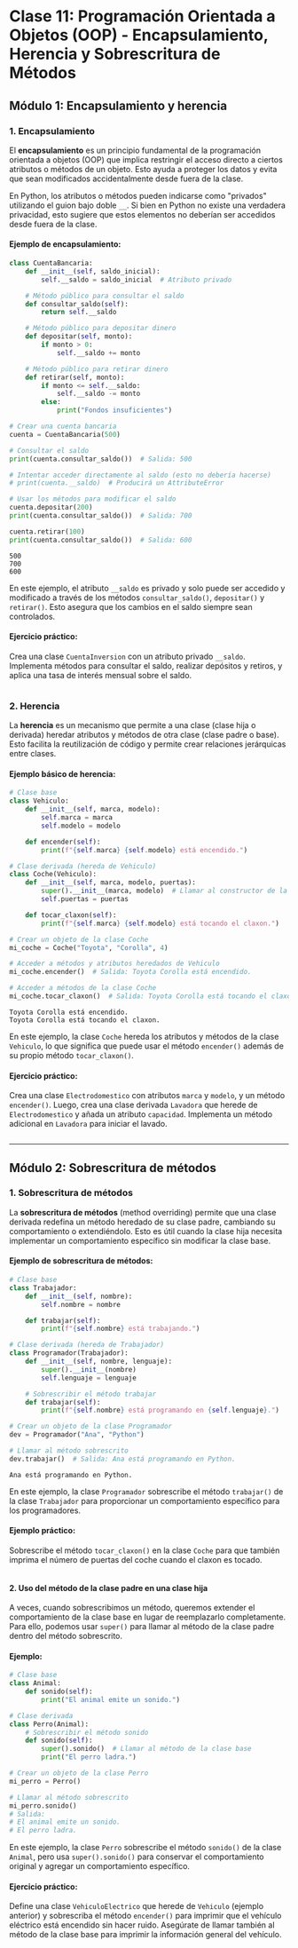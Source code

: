# Clase 11: Programación Orientada a Objetos (OOP) - Encapsulamiento, Herencia y Sobrescritura de Métodos

## Módulo 1: Encapsulamiento y herencia

### 1. Encapsulamiento

El **encapsulamiento** es un principio fundamental de la programación orientada a objetos (OOP) que implica restringir el acceso directo a ciertos atributos o métodos de un objeto. Esto ayuda a proteger los datos y evita que sean modificados accidentalmente desde fuera de la clase. 

En Python, los atributos o métodos pueden indicarse como "privados" utilizando el guion bajo doble `__`. Si bien en Python no existe una verdadera privacidad, esto sugiere que estos elementos no deberían ser accedidos desde fuera de la clase.

#### Ejemplo de encapsulamiento:


```python
class CuentaBancaria:
    def __init__(self, saldo_inicial):
        self.__saldo = saldo_inicial  # Atributo privado

    # Método público para consultar el saldo
    def consultar_saldo(self):
        return self.__saldo

    # Método público para depositar dinero
    def depositar(self, monto):
        if monto > 0:
            self.__saldo += monto

    # Método público para retirar dinero
    def retirar(self, monto):
        if monto <= self.__saldo:
            self.__saldo -= monto
        else:
            print("Fondos insuficientes")

# Crear una cuenta bancaria
cuenta = CuentaBancaria(500)

# Consultar el saldo
print(cuenta.consultar_saldo())  # Salida: 500

# Intentar acceder directamente al saldo (esto no debería hacerse)
# print(cuenta.__saldo)  # Producirá un AttributeError

# Usar los métodos para modificar el saldo
cuenta.depositar(200)
print(cuenta.consultar_saldo())  # Salida: 700

cuenta.retirar(100)
print(cuenta.consultar_saldo())  # Salida: 600
```

    500
    700
    600


En este ejemplo, el atributo `__saldo` es privado y solo puede ser accedido y modificado a través de los métodos `consultar_saldo()`, `depositar()` y `retirar()`. Esto asegura que los cambios en el saldo siempre sean controlados.

#### Ejercicio práctico:

Crea una clase `CuentaInversion` con un atributo privado `__saldo`. Implementa métodos para consultar el saldo, realizar depósitos y retiros, y aplica una tasa de interés mensual sobre el saldo.


```python

```

### 2. Herencia

La **herencia** es un mecanismo que permite a una clase (clase hija o derivada) heredar atributos y métodos de otra clase (clase padre o base). Esto facilita la reutilización de código y permite crear relaciones jerárquicas entre clases.

#### Ejemplo básico de herencia:


```python
# Clase base
class Vehiculo:
    def __init__(self, marca, modelo):
        self.marca = marca
        self.modelo = modelo

    def encender(self):
        print(f"{self.marca} {self.modelo} está encendido.")

# Clase derivada (hereda de Vehiculo)
class Coche(Vehiculo):
    def __init__(self, marca, modelo, puertas):
        super().__init__(marca, modelo)  # Llamar al constructor de la clase base
        self.puertas = puertas

    def tocar_claxon(self):
        print(f"{self.marca} {self.modelo} está tocando el claxon.")

# Crear un objeto de la clase Coche
mi_coche = Coche("Toyota", "Corolla", 4)

# Acceder a métodos y atributos heredados de Vehiculo
mi_coche.encender()  # Salida: Toyota Corolla está encendido.

# Acceder a métodos de la clase Coche
mi_coche.tocar_claxon()  # Salida: Toyota Corolla está tocando el claxon.
```

    Toyota Corolla está encendido.
    Toyota Corolla está tocando el claxon.


En este ejemplo, la clase `Coche` hereda los atributos y métodos de la clase `Vehiculo`, lo que significa que puede usar el método `encender()` además de su propio método `tocar_claxon()`.

#### Ejercicio práctico:

Crea una clase `Electrodomestico` con atributos `marca` y `modelo`, y un método `encender()`. Luego, crea una clase derivada `Lavadora` que herede de `Electrodomestico` y añada un atributo `capacidad`. Implementa un método adicional en `Lavadora` para iniciar el lavado.


```python

```

---

## Módulo 2: Sobrescritura de métodos

### 1. Sobrescritura de métodos

La **sobrescritura de métodos** (method overriding) permite que una clase derivada redefina un método heredado de su clase padre, cambiando su comportamiento o extendiéndolo. Esto es útil cuando la clase hija necesita implementar un comportamiento específico sin modificar la clase base.

#### Ejemplo de sobrescritura de métodos:


```python
# Clase base
class Trabajador:
    def __init__(self, nombre):
        self.nombre = nombre

    def trabajar(self):
        print(f"{self.nombre} está trabajando.")

# Clase derivada (hereda de Trabajador)
class Programador(Trabajador):
    def __init__(self, nombre, lenguaje):
        super().__init__(nombre)
        self.lenguaje = lenguaje

    # Sobrescribir el método trabajar
    def trabajar(self):
        print(f"{self.nombre} está programando en {self.lenguaje}.")

# Crear un objeto de la clase Programador
dev = Programador("Ana", "Python")

# Llamar al método sobrescrito
dev.trabajar()  # Salida: Ana está programando en Python.
```

    Ana está programando en Python.


En este ejemplo, la clase `Programador` sobrescribe el método `trabajar()` de la clase `Trabajador` para proporcionar un comportamiento específico para los programadores.

#### Ejemplo práctico:

Sobrescribe el método `tocar_claxon()` en la clase `Coche` para que también imprima el número de puertas del coche cuando el claxon es tocado.


```python

```

#### 2. Uso del método de la clase padre en una clase hija

A veces, cuando sobrescribimos un método, queremos extender el comportamiento de la clase base en lugar de reemplazarlo completamente. Para ello, podemos usar `super()` para llamar al método de la clase padre dentro del método sobrescrito.

#### Ejemplo:


```python
# Clase base
class Animal:
    def sonido(self):
        print("El animal emite un sonido.")

# Clase derivada
class Perro(Animal):
    # Sobrescribir el método sonido
    def sonido(self):
        super().sonido()  # Llamar al método de la clase base
        print("El perro ladra.")

# Crear un objeto de la clase Perro
mi_perro = Perro()

# Llamar al método sobrescrito
mi_perro.sonido()
# Salida:
# El animal emite un sonido.
# El perro ladra.
```

En este ejemplo, la clase `Perro` sobrescribe el método `sonido()` de la clase `Animal`, pero usa `super().sonido()` para conservar el comportamiento original y agregar un comportamiento específico.

#### Ejercicio práctico:

Define una clase `VehiculoElectrico` que herede de `Vehiculo` (ejemplo anterior) y sobrescriba el método `encender()` para imprimir que el vehículo eléctrico está encendido sin hacer ruido. Asegúrate de llamar también al método de la clase base para imprimir la información general del vehículo.


```python

```
